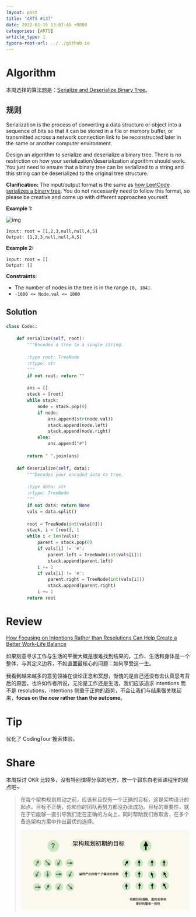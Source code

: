 ```yaml
---
layout: post
title: "ARTS #137"
date: 2022-01-15 13:07:45 +0800
categories: [ARTS]
article_type: 1
typora-root-url: ../../github.io
---
```



# Algorithm

本周选择的算法题是：[Serialize and Deserialize Binary Tree](https://leetcode.com/problems/serialize-and-deserialize-binary-tree/)。


## 规则

Serialization is the process of converting a data structure or object into a sequence of bits so that it can be stored in a file or memory buffer, or transmitted across a network connection link to be reconstructed later in the same or another computer environment.

Design an algorithm to serialize and deserialize a binary tree. There is no restriction on how your serialization/deserialization algorithm should work. You just need to ensure that a binary tree can be serialized to a string and this string can be deserialized to the original tree structure.

**Clarification:** The input/output format is the same as [how LeetCode serializes a binary tree](https://leetcode.com/faq/#binary-tree). You do not necessarily need to follow this format, so please be creative and come up with different approaches yourself.

 

**Example 1:**

![img](https://assets.leetcode.com/uploads/2020/09/15/serdeser.jpg)

```
Input: root = [1,2,3,null,null,4,5]
Output: [1,2,3,null,null,4,5]
```

**Example 2:**

```
Input: root = []
Output: []
```

 

**Constraints:**

- The number of nodes in the tree is in the range `[0, 104]`.
- `-1000 <= Node.val <= 1000`

## Solution

```python
class Codec:

    def serialize(self, root):
        """Encodes a tree to a single string.
        
        :type root: TreeNode
        :rtype: str
        """
        if not root: return ""
        
        ans = []
        stack = [root]
        while stack:
            node = stack.pop(0)
            if node:
                ans.append(str(node.val))
                stack.append(node.left)
                stack.append(node.right)
            else:
                ans.append("#")

        return " ".join(ans)

    def deserialize(self, data):
        """Decodes your encoded data to tree.
        
        :type data: str
        :rtype: TreeNode
        """
        if not data: return None
        vals = data.split()

        root = TreeNode(int(vals[0]))
        stack, i = [root], 1
        while i < len(vals):
            parent = stack.pop(0)
            if vals[i] != '#':
                parent.left = TreeNode(int(vals[i]))
                stack.append(parent.left)
            i += 1
            if vals[i] != '#':
                parent.right = TreeNode(int(vals[i]))
                stack.append(parent.right)
            i += 1
        return root
```


# Review

[How Focusing on Intentions Rather than Resolutions Can Help Create a Better Work-Life Balance](https://medium.com/swlh/how-focusing-on-intentions-rather-than-resolutions-can-help-create-a-better-work-life-balance-6748c33daee6)

如果刻意寻求工作与生活的平衡大概是很难找到结果的，工作、生活和身体是一个整体，与其定义边界，不如直面最核心的问题：如何享受这一生。

我看到越来越多的意见领袖在谈论正念和冥想，惭愧的是自己还没有去认真思考背后的原因，也许如作者所说，无论是工作还是生活，我们应该追求 intentions 而不是 resolutions，intentions 侧重于正向的趋势，不会让我们与结果强关联起来，**focus on the *now* rather than the outcome**。

# Tip

优化了 CodingTour 搜索体验。

# Share

本周探讨 OKR 比较多，没有特别值得分享的地方，放一个郭东白老师课程里的观点吧~

> 在每个架构规划启动之前，应该有且仅有一个正确的目标，这是架构设计的起点。目标不正确，你和你的团队再努力都没办法成功。目标的重要性，就在于它能够一直引导我们走在正确的方向上，同时帮助我们做取舍，在多个备选架构方案中作出最优的选择。
>
> ![](/assets/img/137-1.jpeg)
